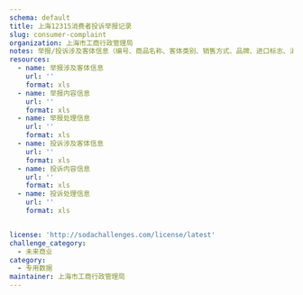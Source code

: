 ```yaml
---
schema: default
title: 上海12315消费者投诉举报记录
slug: consumer-complaint
organization: 上海市工商行政管理局
notes: 举报/投诉涉及客体信息（编号、商品名称、客体类别、销售方式、品牌、进口标志、消费金额、型号规格、数量、计量单位）、举报/投诉内容信息（编号、内容、事发时间、消费时间、关键字、事件级别、行政区域、事发地）、举报/投诉处理信息（编号、核实情况、应急处理、登记人员、办理部门、经办人、协助单位、处理情况、回复）
resources:
  - name: 举报涉及客体信息
    url: ''
    format: xls
  - name: 举报内容信息
    url: ''
    format: xls
  - name: 举报处理信息
    url: ''
    format: xls
  - name: 投诉涉及客体信息
    url: ''
    format: xls
  - name: 投诉内容信息
    url: ''
    format: xls
  - name: 投诉处理信息
    url: ''
    format: xls


license: 'http://sodachallenges.com/license/latest'
challenge_category: 
  - 未来商业
category:
  - 专用数据
maintainer: 上海市工商行政管理局
---
```

